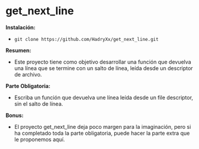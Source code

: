 # get_next_line

__Instalación:__

* `git clone https://github.com/HadryXx/get_next_line.git`

**Resumen:**
* Este proyecto tiene como objetivo desarrollar una función que devuelva una línea que se termine con un salto de línea, leída desde un descriptor de archivo.

**Parte Obligatoria:**
* Escriba un función que devuelva une línea leída desde un file descriptor, sin el salto de línea.

**Bonus:**
* El proyecto get_next_line deja poco margen para la imaginación, pero si ha completado toda la parte obligatoria, puede hacer la parte extra que le proponemos aquí.
